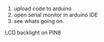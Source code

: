 1. upload code to arduino
2. open serial monitor in arduino IDE
3. see whats going on.

LCD backlight on PIN8
